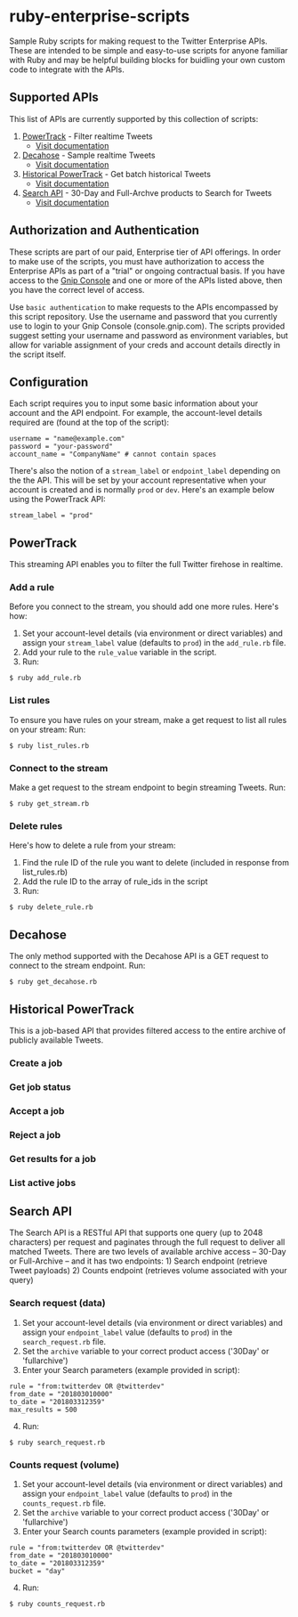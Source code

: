 # ruby-enterprise-scripts
Sample Ruby scripts for making request to the Twitter Enterprise APIs. These are intended to be simple and easy-to-use scripts for anyone familiar with Ruby and may be helpful building blocks for buidling your own custom code to integrate with the APIs.

## Supported APIs
This list of APIs are currently supported by this collection of scripts:
1. [PowerTrack](#powertrack) - Filter realtime Tweets
    * [Visit documentation](https://developer.twitter.com/en/docs/tweets/filter-realtime/overview/powertrack-api)
2. [Decahose](#decahose) - Sample realtime Tweets
    * [Visit documentation](https://developer.twitter.com/en/docs/tweets/sample-realtime/overview/decahose)
3. [Historical PowerTrack](#historical-powertrack) - Get batch historical Tweets
    * [Visit documentation](https://developer.twitter.com/en/docs/tweets/batch-historical/overview)
4. [Search API](#search-api) - 30-Day and Full-Archve products to Search for Tweets
    * [Visit documentation](https://developer.twitter.com/en/docs/tweets/search/overview/enterprise)

## Authorization and Authentication
These scripts are part of our paid, Enterprise tier of API offerings. In order to make use of the scripts, you must have authorization to access the Enterprise APIs as part of a "trial" or ongoing contractual basis. If you have access to the [Gnip Console](console.gnip.com) and one or more of the APIs listed above, then you have the correct level of access.

Use `basic authentication` to make requests to the APIs encompassed by this script repository. Use the username and password that you currently use to login to your Gnip Console (console.gnip.com). The scripts provided suggest setting your username and password as environment variables, but allow for variable assignment of your creds and account details directly in the script itself.

## Configuration
Each script requires you to input some basic information about your account and the API endpoint. For example, the account-level details  required are (found at the top of the script):
```
username = "name@example.com"
password = "your-password"
account_name = "CompanyName" # cannot contain spaces
```
There's also the notion of a `stream_label` or `endpoint_label` depending on the the API. This will be set by your account representative when your account is created and is normally `prod` or `dev`. Here's an example below using the PowerTrack API:
```
stream_label = "prod"
```
## PowerTrack
This streaming API enables you to filter the full Twitter firehose in realtime.
### Add a rule
Before you connect to the stream, you should add one more rules. Here's how:
1. Set your account-level details (via environment or direct variables) and assign your `stream_label` value (defaults to `prod`) in the `add_rule.rb` file.
2. Add your rule to the `rule_value` variable in the script.
3. Run:
```
$ ruby add_rule.rb
```
### List rules
To ensure you have rules on your stream, make a get request to list all rules on your stream: Run:
```
$ ruby list_rules.rb
```
### Connect to the stream
Make a get request to the stream endpoint to begin streaming Tweets. Run:
```
$ ruby get_stream.rb
```
### Delete rules
Here's how to delete a rule from your stream:
1. Find the rule ID of the rule you want to delete (included in response from list_rules.rb)
2. Add the rule ID to the array of rule_ids in the script
3. Run:
```
$ ruby delete_rule.rb
```

## Decahose
The only method supported with the Decahose API is a GET request to connect to the stream endpoint. Run:
```
$ ruby get_decahose.rb
```

## Historical PowerTrack
This is a job-based API that provides filtered access to the entire archive of publicly available Tweets.
### Create a job
### Get job status
### Accept a job
### Reject a job
### Get results for a job
### List active jobs

## Search API
The Search API is a RESTful API that supports one query (up to 2048 characters) per request and paginates through the full request to deliver all matched Tweets. There are two levels of available archive access – 30-Day or Full-Archive – and it has two endpoints: 1) Search endpoint (retrieve Tweet payloads) 2) Counts endpoint (retrieves volume associated with your query)
### Search request (data)
1. Set your account-level details (via environment or direct variables) and assign your `endpoint_label` value (defaults to `prod`) in the `search_request.rb` file.
2. Set the `archive` variable to your correct product access ('30Day' or 'fullarchive')
3. Enter your Search parameters (example provided in script):
```
rule = "from:twitterdev OR @twitterdev"
from_date = "201803010000"
to_date = "201803312359"
max_results = 500 
```
4. Run:
```
$ ruby search_request.rb
```
### Counts request (volume)
1. Set your account-level details (via environment or direct variables) and assign your `endpoint_label` value (defaults to `prod`) in the `counts_request.rb` file.
2. Set the `archive` variable to your correct product access ('30Day' or 'fullarchive')
3. Enter your Search counts parameters (example provided in script):
```
rule = "from:twitterdev OR @twitterdev"
from_date = "201803010000"
to_date = "201803312359"
bucket = "day"
```
4. Run:
```
$ ruby counts_request.rb
```

